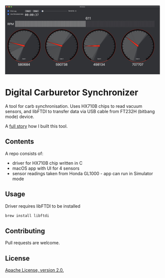 ![Screenshot](carbSync.jpg)

# Digital Carburetor Synchronizer

A tool for carb synchronisation.
Uses HX710B chips to read vacuum sensors, and libFTDI to transfer data via USB cable from FT232H (bitbang mode) device.

A [full story](https://treatwell.engineering/how-i-made-a-digital-carburettor-synchroniser-9ece7fa571fb) how I built this tool.

## Contents

A repo consists of:
* driver for HX710B chip written in C
* macOS app with UI for 4 sensors
* sensor readings taken from Honda GL1000 - app can run in Simulator mode


## Usage

Driver requires libFTDI to be installed

```bash
brew install libftdi
```

## Contributing
Pull requests are welcome.

## License
[Apache License, version 2.0.](http://www.apache.org/licenses/LICENSE-2.0)
